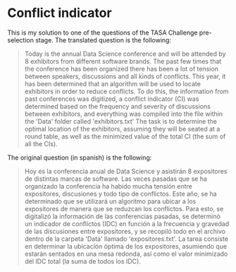 # Conflict indicator
This is my solution to one of the questions of the TASA Challenge pre-selection stage. The translated question is the following:
> Today is the annual Data Science conference and will be attended by 8 exhibitors from different software brands. The past few times that the conference has been organized there has been a lot of tension between speakers, discussions and all kinds of conflicts. This year, it has been determined that an algorithm will be used to locate exhibitors in order to reduce conflicts. To do this, the information from past conferences was digitized, a conflict indicator (CI) was determined based on the frequency and severity of discussions between exhibitors, and everything was compiled into the file within the 'Data' folder called 'exhibitors.txt' The task is to determine the optimal location of the exhibitors, assuming they will be seated at a round table, as well as the minimized value of the total CI (the sum of all the CIs).

The original question (in spanish) is the following:
> Hoy es la conferencia anual de Data Science y asistirán 8 expositores de distintas marcas de software. Las veces pasadas que se ha organizado la conferencia ha habido mucha tensión entre expositores, discusiones y todo tipo de conflictos. Este año, se ha determinado que se utilizará un algoritmo para ubicar a los expositores de manera que se reduzcan los conflictos. Para esto, se digitalizó la información de las conferencias pasadas, se determinó un indicador de conflictos (IDC) en función a la frecuencia y gravedad de las discusiones entre expositores, y se recopiló todo en el archivo dentro de la carpeta 'Data' llamado 'expositores.txt'. La tarea consiste en determinar la ubicación óptima de los expositores, asumiendo que estarán sentados en una mesa redonda, así como el valor minimizado del IDC total (la suma de todos los IDC).
